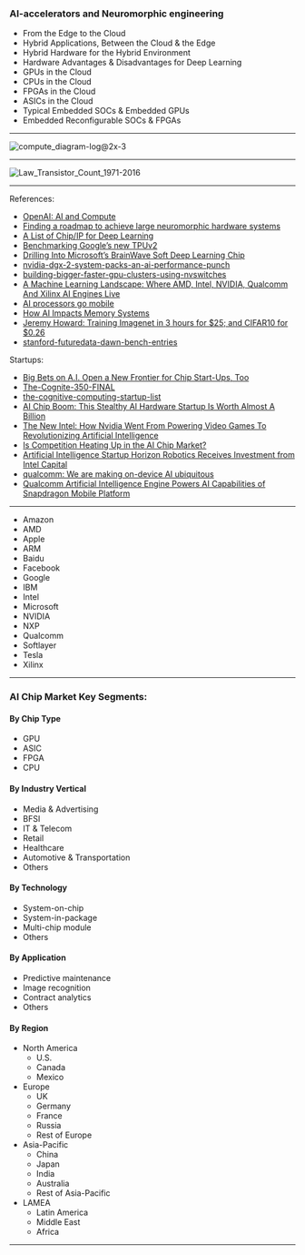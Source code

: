 

### AI-accelerators and Neuromorphic engineering


- From the Edge to the Cloud
- Hybrid Applications, Between the Cloud & the Edge
- Hybrid Hardware for the Hybrid Environment
- Hardware Advantages & Disadvantages for Deep Learning
- GPUs in the Cloud
- CPUs in the Cloud
- FPGAs in the Cloud
- ASICs in the Cloud
- Typical Embedded SOCs & Embedded GPUs
- Embedded Reconfigurable SOCs & FPGAs


--------------

![compute_diagram-log@2x-3](https://blog.openai.com/content/images/2018/05/compute_diagram-log@2x-3.png)

-----------

![Law_Transistor_Count_1971-2016](https://upload.wikimedia.org/wikipedia/en/thumb/9/9d/Moore%27s_Law_Transistor_Count_1971-2016.png/1280px-Moore%27s_Law_Transistor_Count_1971-2016.png)

------------

References:

- [OpenAI: AI and Compute](https://blog.openai.com/ai-and-compute/)
- [Finding a roadmap to achieve large neuromorphic hardware systems](https://www.ncbi.nlm.nih.gov/pmc/articles/PMC3767911/)
- [A List of Chip/IP for Deep Learning](https://medium.com/@shan.tang.g/a-list-of-chip-ip-for-deep-learning-48d05f1759ae)
- [Benchmarking Google’s new TPUv2](https://blog.riseml.com/benchmarking-googles-new-tpuv2-121c03b71384)
- [Drilling Into Microsoft’s BrainWave Soft Deep Learning Chip](https://www.nextplatform.com/2017/08/24/drilling-microsofts-brainwave-soft-deep-leaning-chip/)
- [nvidia-dgx-2-system-packs-an-ai-performance-punch](https://www.nextplatform.com/2018/03/28/nvidia-dgx-2-system-packs-an-ai-performance-punch/)
- [building-bigger-faster-gpu-clusters-using-nvswitches](https://www.nextplatform.com/2018/04/13/building-bigger-faster-gpu-clusters-using-nvswitches/)
- [A Machine Learning Landscape: Where AMD, Intel, NVIDIA, Qualcomm And Xilinx AI Engines Live](https://www.forbes.com/sites/moorinsights/2017/03/03/a-machine-learning-landscape-where-amd-intel-nvidia-qualcomm-and-xilinx-ai-engines-live/#2fe5de8742f8)
- [AI processors go mobile](https://www.zdnet.com/article/ai-processors-go-mobile/)
- [How AI Impacts Memory Systems](https://semiengineering.com/how-ai-impacts-memory-systems/)
- [Jeremy Howard: Training Imagenet in 3 hours for $25; and CIFAR10 for $0.26](http://www.fast.ai/2018/04/30/dawnbench-fastai/)
- [stanford-futuredata-dawn-bench-entries](https://github.com/stanford-futuredata/dawn-bench-entries)


Startups:

- [Big Bets on A.I. Open a New Frontier for Chip Start-Ups, Too](https://www.nytimes.com/2018/01/14/technology/artificial-intelligence-chip-start-ups.html)
- [The-Cognite-350-FINAL](http://www.cogniteventures.com/wp-content/uploads/2018/02/The-Cognite-350-FINAL-B1-opt.jpg)
- [the-cognitive-computing-startup-list](http://www.cogniteventures.com/the-cognitive-computing-startup-list/)
- [AI Chip Boom: This Stealthy AI Hardware Startup Is Worth Almost A Billion](https://www.forbes.com/sites/aarontilley/2017/08/31/ai-chip-cerebras-systems-investment/#2a6c95751529)
- [The New Intel: How Nvidia Went From Powering Video Games To Revolutionizing Artificial Intelligence](https://www.forbes.com/sites/aarontilley/2016/11/30/nvidia-deep-learning-ai-intel/#558d0c567ff1)
- [Is Competition Heating Up in the AI Chip Market?](https://www.fool.com/investing/2018/06/23/is-competition-heating-up-in-the-ai-chip-market.aspx)
- [Artificial Intelligence Startup Horizon Robotics Receives Investment from Intel Capital](http://www.intelcapital.com/news/news.html?id=555)
- [qualcomm: We are making on-device AI ubiquitous](https://www.qualcomm.com/news/onq/2017/08/16/we-are-making-device-ai-ubiquitous)
- [Qualcomm Artificial Intelligence Engine Powers AI Capabilities of Snapdragon Mobile Platform](https://www.qualcomm.com/news/releases/2018/02/21/qualcomm-artificial-intelligence-engine-powers-ai-capabilities-snapdragon)

------------

- Amazon
- AMD
- Apple
- ARM
- Baidu
- Facebook
- Google
- IBM
- Intel
- Microsoft
- NVIDIA
- NXP
- Qualcomm
- Softlayer
- Tesla
- Xilinx

------

<h3 style="text-align:justify"><strong>AI Chip Market Key Segments:</strong></span></span></span></h3><h4 style="text-align:justify"><strong>By Chip Type</strong></span></span></span></h4><ul><li style="text-align:justify">GPU</span></span></span></li><li style="text-align:justify">ASIC</span></span></span></li><li style="text-align:justify">FPGA</span></span></span></li><li style="text-align:justify">CPU</span></span></span></li></ul><h4 style="text-align:justify"><strong>By Industry Vertical</strong></span></span></span></h4><ul><li style="text-align:justify">Media & Advertising</span></span></span></li><li style="text-align:justify">BFSI</span></span></span></li><li style="text-align:justify">IT & Telecom</span></span></span></li><li style="text-align:justify">Retail</span></span></span></li><li style="text-align:justify">Healthcare</span></span></span></li><li style="text-align:justify">Automotive & Transportation</span></span></span></li><li style="text-align:justify">Others</span></span></span></li></ul><h4 style="text-align:justify"><strong>By Technology</strong></span></span></span></h4><ul><li style="text-align:justify">System-on-chip</span></span></span></li><li style="text-align:justify">System-in-package</span></span></span></li><li style="text-align:justify">Multi-chip module</span></span></span></li><li style="text-align:justify">Others</span></span></span></li></ul><h4 style="text-align:justify"><strong>By Application</strong></span></span></span></h4><ul><li style="text-align:justify">Predictive maintenance</span></span></span></li><li style="text-align:justify">Image recognition</span></span></span></li><li style="text-align:justify">Contract analytics</span></span></span></li><li style="text-align:justify">Others</span></span></span></li></ul><h4 style="text-align:justify"><strong>By Region</strong></span></span></span></h4><ul><li style="text-align:justify">North America</span></span></span><ul><li style="text-align:justify">U.S.</span></span></span></li><li style="text-align:justify">Canada</span></span></span></li><li style="text-align:justify">Mexico</span></span></span></li></ul></li><li style="text-align:justify">Europe</span></span></span><ul><li style="text-align:justify">UK</span></span></span></li><li style="text-align:justify">Germany</span></span></span></li><li style="text-align:justify">France</span></span></span></li><li style="text-align:justify">Russia</span></span></span></li><li style="text-align:justify">Rest of Europe</span></span></span></li></ul></li><li style="text-align:justify">Asia-Pacific</span></span></span><ul><li style="text-align:justify">China</span></span></span></li><li style="text-align:justify">Japan</span></span></span></li><li style="text-align:justify">India</span></span></span></li><li style="text-align:justify">Australia</span></span></span></li><li style="text-align:justify">Rest of Asia-Pacific</span></span></span></li></ul></li><li style="text-align:justify">LAMEA</span></span></span><ul><li style="text-align:justify">Latin America</span></span></span></li><li style="text-align:justify">Middle East</span></span></span></li><li style="text-align:justify">Africa</span></span></span></li></ul></li></ul>   

-------------
